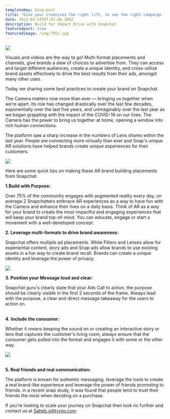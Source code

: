 ```yaml
---
templateKey: blog-post
title: "Give your creatives the right lift, to see the right campaign lift "
date: 2021-03-23T07:07:46.295Z
description: Build for Impact Drive with Snapchat
featuredpost: true
featuredimage: /img/7951.jpg
---
```

![](/img/7951.jpg)

Visuals and videos are the way to go! Multi-format placements and channels, give brands a slew of choices to advertise from. They can access and target different audiences, create a unique identity, and cross-utilize brand assets effectively to drive the best results from their ads, amongst many other uses. 

Today we sharing some best practices to create your brand on Snapchat. 

The Camera matters now more than ever — bringing us together when we’re apart. Its role has changed drastically over the last few decades, exponentially over the last five years, and unimaginably over the last year as we began grappling with the impact of the COVID-19 on our lives. The Camera has the power to bring us together at home, opening a window into rich human connections.

The platform saw a sharp increase in the numbers of Lens shares within the last year. People are connecting more virtually than ever and Snap's unique AR solutions have helped brands create unique experiences for their customers.

![](/img/gif-world-lens-snap.gif)

Here are some quick tips on making these AR brand building placements from Snapchat:

**1.Build with Purpose:** 

Over 75% of the community engages with augmented reality every day, on average.2 Snapchatters embrace AR experiences as a way to have fun with the Camera and enhance their lives on a daily basis. Think of AR as a way for your brand to create the most impactful and engaging experiences that will keep your brand top-of-mind. You can educate, engage or start a movement with a well-developed concept. 

**2. Leverage multi-formats to drive brand awareness:**

Snapchat offers multiple ad placements. While Filters and Lenses allow for experiential content, story ads and Snap ads allow brands to use existing assets in a fun way to create brand recall. Brands can create a unique identity and leverage the power of privacy.

![](/img/neat-icons-facebook-ad.png)

**3. Position your Message loud and clear:**

Snapchat guru's clearly state that your Ads Call to action, the purpose should be clearly visible in the first 2 seconds of the frame. Always lead with the purpose, a clear and direct message takeaway for the users to action on. 

\
**4.** **Include the consumer:**

Whether it means keeping the sound on or creating an interactive story or lens that captures the customer's living room, always ensure that the consumer gets pulled into the format and engages it with some or the other way. 

![](/img/1492525433-world-lenses.gif)

\
**5. Real friends and real communication:**

The platform is known for authentic messaging. leverage the tools to create a real brand-like experience and leverage the power of friends promoting to friends. in a recent snap study, it was found that people tend to trust their friends the most when deciding on a purchase. 

If you’re looking to scale your journey on Snapchat then look no further and contact us at Saheb.s@tyroo.com.